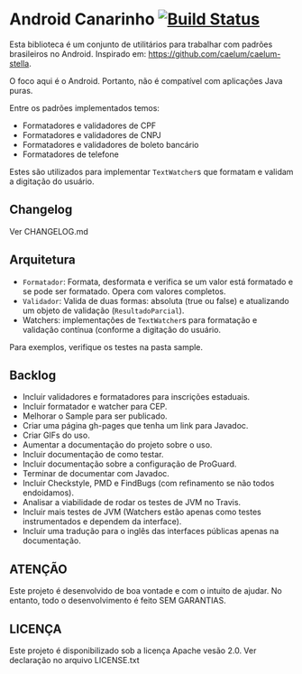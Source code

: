 # Android Canarinho [![Build Status](https://travis-ci.org/cs-victor-nascimento/canarinho.svg?branch=master)](https://travis-ci.org/cs-victor-nascimento/canarinho)

Esta biblioteca é um conjunto de utilitários para trabalhar com padrões brasileiros no Android. Inspirado em: https://github.com/caelum/caelum-stella.

O foco aqui é o Android. Portanto, não é compatível com aplicações Java puras.

Entre os padrões implementados temos:

- Formatadores e validadores de CPF
- Formatadores e validadores de CNPJ
- Formatadores e validadores de boleto bancário
- Formatadores de telefone

Estes são utilizados para implementar `TextWatcher`s que formatam e validam a digitação do usuário.

## Changelog

Ver CHANGELOG.md

## Arquitetura

- `Formatador`: Formata, desformata e verifica se um valor está formatado e se pode ser formatado. Opera com valores completos.
- `Validador`: Valida de duas formas: absoluta (true ou false) e atualizando um objeto de validação (`ResultadoParcial`).
- Watchers: implementações de `TextWatcher`s para formatação e validação contínua (conforme a digitação do usuário.

Para exemplos, verifique os testes na pasta sample.

## Backlog

- Incluir validadores e formatadores para inscrições estaduais.
- Incluir formatador e watcher para CEP.
- Melhorar o Sample para ser publicado.
- Criar uma página gh-pages que tenha um link para Javadoc.
- Criar GIFs do uso.
- Aumentar a documentação do projeto sobre o uso.
- Incluir documentação de como testar.
- Incluir documentação sobre a configuração de ProGuard.
- Terminar de documentar com Javadoc.
- Incluir Checkstyle, PMD e FindBugs (com refinamento se não todos endoidamos).
- Analisar a viabilidade de rodar os testes de JVM no Travis.
- Incluir mais testes de JVM (Watchers estão apenas como testes instrumentados e dependem da interface).
- Incluir uma tradução para o inglês das interfaces públicas apenas na documentação.


## ATENÇÃO

Este projeto é desenvolvido de boa vontade e com o intuito de ajudar. No entanto, todo o desenvolvimento é feito SEM GARANTIAS.

## LICENÇA

Este projeto é disponibilizado sob a licença Apache vesão 2.0. Ver declaração no arquivo LICENSE.txt
